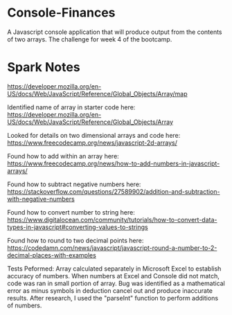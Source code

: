 # Console-Finances
A Javascript console application that will produce output from the contents of two arrays. The challenge for week 4 of the bootcamp.


# Spark Notes

https://developer.mozilla.org/en-US/docs/Web/JavaScript/Reference/Global_Objects/Array/map

Identified name of array in starter code here:
https://developer.mozilla.org/en-US/docs/Web/JavaScript/Reference/Global_Objects/Array

Looked for details on two dimensional arrays and code here:
https://www.freecodecamp.org/news/javascript-2d-arrays/

Found how to add within an array here:
https://www.freecodecamp.org/news/how-to-add-numbers-in-javascript-arrays/

Found how to subtract negative numbers here:
https://stackoverflow.com/questions/27589902/addition-and-subtraction-with-negative-numbers

Found how to convert number to string here:
https://www.digitalocean.com/community/tutorials/how-to-convert-data-types-in-javascript#converting-values-to-strings

Found how to round to two decimal points here:
https://codedamn.com/news/javascript/javascript-round-a-number-to-2-decimal-places-with-examples

Tests Peformed:
Array calculated separately in Microsoft Excel to establish accuracy of numbers. When numbers at Excel and Console did not match, code was ran in small portion of array. Bug was identified as a mathematical error as minus symbols in deduction cancel out and produce inaccurate results. After research, I used the "parseInt" function to perform additions of numbers.

